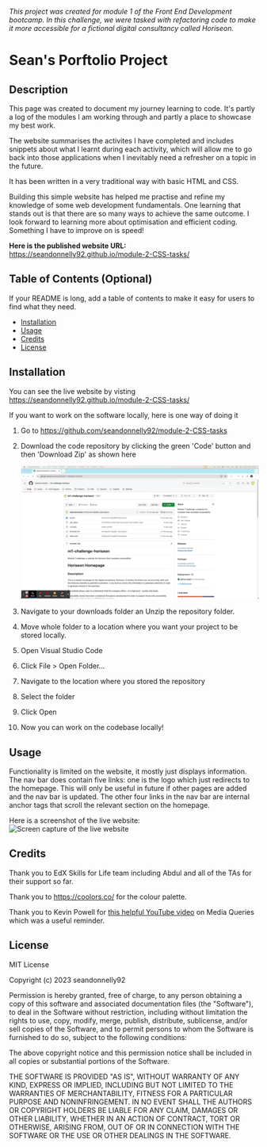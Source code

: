 _This project was created for module 1 of the Front End Development bootcamp. In this challenge, we were tasked with refactoring code to make it more accessible for a fictional digital consultancy called Horiseon._


# Sean's Porftolio Project

## Description

This page was created to document my journey learning to code. It's partly a log of the modules I am working through and partly a place to showcase my best work.

The website summarises the activites I have completed and includes snippets about what I learnt during each activity, which will allow me to go back into those applications when I inevitably need a refresher on a topic in the future. 

It has been written in a very traditional way with basic HTML and CSS. 

Building this simple website has helped me practise and refine my knowledge of some web development fundamentals. One learning that stands out is that there are so many ways to achieve the same outcome. I look forward to learning more about optimisation and efficient coding. Something I have to improve on is speed! 

**Here is the published website URL:** https://seandonnelly92.github.io/module-2-CSS-tasks/ 


## Table of Contents (Optional)

If your README is long, add a table of contents to make it easy for users to find what they need.

- [Installation](#installation)
- [Usage](#usage)
- [Credits](#credits)
- [License](#license)

## Installation


You can see the live website by visting https://seandonnelly92.github.io/module-2-CSS-tasks/ 

If you want to work on the software locally, here is one way of doing it

1. Go to https://github.com/seandonnelly92/module-2-CSS-tasks 
2. Download the code repository by clicking the green 'Code' button and then 'Download Zip' as shown here

    ![GIF showing how to download the code repository from GitHub](assets/images/download-repository.gif)

3. Navigate to your downloads folder an Unzip the repository folder. 
4. Move whole folder to a location where you want your project to be stored locally.
5. Open Visual Studio Code
6. Click File > Open Folder... 
7. Navigate to the location where you stored the repository
8. Select the folder
9. Click Open
10. Now you can work on the codebase locally! 

## Usage

Functionality is limited on the website, it mostly just displays information. The nav bar does contain five links: one is the logo which just redirects to the homepage. This will only be useful in future if other pages are added and the nav bar is updated. The other four links in the nav bar are internal anchor tags that scroll the relevant section on the homepage. 

Here is a screenshot of the live website: 
        ![Screen capture of the live website](assets/images/portfolio-screen-capture.png)


## Credits



Thank you to EdX Skills for Life team including Abdul and all of the TAs for their support so far. 

Thank you to https://coolors.co/ for the colour palette.

Thank you to Kevin Powell for [this helpful YouTube video](https://www.youtube.com/watch?v=2KL-z9A56SQ&amp;ab_channel=KevinPowell&ab_channel=KevinPowell) on Media Queries which was a useful reminder.

## License

MIT License

Copyright (c) 2023 seandonnelly92

Permission is hereby granted, free of charge, to any person obtaining a copy
of this software and associated documentation files (the "Software"), to deal
in the Software without restriction, including without limitation the rights
to use, copy, modify, merge, publish, distribute, sublicense, and/or sell
copies of the Software, and to permit persons to whom the Software is
furnished to do so, subject to the following conditions:

The above copyright notice and this permission notice shall be included in all
copies or substantial portions of the Software.

THE SOFTWARE IS PROVIDED "AS IS", WITHOUT WARRANTY OF ANY KIND, EXPRESS OR
IMPLIED, INCLUDING BUT NOT LIMITED TO THE WARRANTIES OF MERCHANTABILITY,
FITNESS FOR A PARTICULAR PURPOSE AND NONINFRINGEMENT. IN NO EVENT SHALL THE
AUTHORS OR COPYRIGHT HOLDERS BE LIABLE FOR ANY CLAIM, DAMAGES OR OTHER
LIABILITY, WHETHER IN AN ACTION OF CONTRACT, TORT OR OTHERWISE, ARISING FROM,
OUT OF OR IN CONNECTION WITH THE SOFTWARE OR THE USE OR OTHER DEALINGS IN THE
SOFTWARE.
